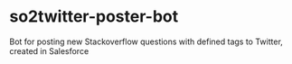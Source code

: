 # so2twitter-poster-bot
Bot for posting new Stackoverflow questions with defined tags to Twitter,  created in Salesforce
